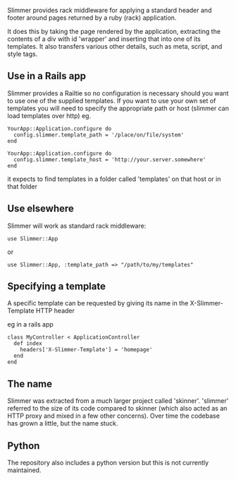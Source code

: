 Slimmer provides rack middleware for applying a standard header and footer around pages 
returned by a ruby (rack) application. 

It does this by taking the page rendered by the application, extracting the contents of
a div with id 'wrapper' and inserting that into one of its templates. It also transfers
various other details, such as meta, script, and style tags.

## Use in a Rails app

Slimmer provides a Railtie so no configuration is necessary should you want to use one
of the supplied templates. If you want to use your own set of templates you will need
to specify the appropriate path or host (slimmer can load templates over http) eg.

    YourApp::Application.configure do
      config.slimmer.template_path = '/place/on/file/system'
    end

    YourApp::Application.configure do
      config.slimmer.template_host = 'http://your.server.somewhere'
    end

it expects to find templates in a folder called 'templates' on that host or in that folder

## Use elsewhere

Slimmer will work as standard rack middleware:

    use Slimmer::App

or

    use Slimmer::App, :template_path => "/path/to/my/templates"

## Specifying a template

A specific template can be requested by giving its name in the X-Slimmer-Template HTTP header

eg in a rails app

    class MyController < ApplicationController
      def index
        headers['X-Slimmer-Template'] = 'homepage'
      end
    end

## The name

Slimmer was extracted from a much larger project called 'skinner'. 'slimmer' referred to the size 
of its code compared to skinner (which also acted as an HTTP proxy and mixed in a few other 
concerns). Over time the codebase has grown a little, but the name stuck.

## Python

The repository also includes a python version but this is not currently maintained.
